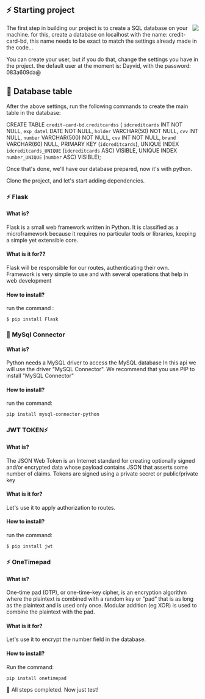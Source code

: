## ⚡ Starting project

<p align="center">
  <img style="float: right;" src="https://media.istockphoto.com/id/1203763961/photo/stacked-credit-cards.jpg?s=612x612&w=0&k=20&c=bEEGZwG120WKDClhmltyAtP0kPMzNir49P4JO3pcies=" />
</p>

The first step in building our project is to create a SQL database on your machine. for this, create a database on localhost with the name: credit-card-bd, this name needs to be exact to match the settings already made in the code...


You can create your user, but if you do that, change the settings you have in the project. the default user at the moment is: Dayvid, with the password: 083a609da@

## 🚧 Database table

After the above settings, run the following commands to create the main table in the database:

CREATE TABLE `credit-card-bd`.`creditcardss` (
  `idcreditcards` INT NOT NULL,
  `exp_datel` DATE NOT NULL,
  `holder` VARCHAR(50) NOT NULL,
  `cvv` INT NULL,
  `number` VARCHAR(500) NOT NULL,
  `cvv` INT NOT NULL,
  `brand` VARCHAR(60) NULL,
  PRIMARY KEY (`idcreditcards`),
  UNIQUE INDEX `idcreditcards_UNIQUE` (`idcreditcards` ASC) VISIBLE,
  UNIQUE INDEX `number_UNIQUE` (`number` ASC) VISIBLE);
  
  
  
  
Once that's done, we'll have our database prepared, now it's with python.

Clone the project, and let's start adding dependencies.

### ⚡ Flask

#### What is?

Flask is a small web framework written in Python. It is classified as a microframework because it requires no particular tools or libraries, keeping a simple yet extensible core.

#### What is it for??

Flask will be responsible for our routes, authenticating their own. Framework is very simple to use and with several operations that help in web development

#### How to install?

run the command :

```
$ pip install Flask

```



### 🦋 MySql Connector

#### What is?

Python needs a MySQL driver to access the MySQL database
In this api we will use the driver "MySQL Connector".
We recommend that you use PIP to install "MySQL Connector"

#### How to install?

run the command:

```
pip install mysql-connector-python
```


### JWT TOKEN⚡

#### What is?

The JSON Web Token is an Internet standard for creating optionally signed and/or encrypted data whose payload contains JSON that asserts some number of claims. Tokens are signed using a private secret or public/private key

#### What is it for?

Let's use it to apply authorization to routes.

#### How to install?

run the command:

```
$ pip install jwt

```



### ⚡ OneTimepad

#### What is?

One-time pad (OTP), or one-time-key cipher, is an encryption algorithm where the plaintext is combined with a random key or “pad” that is as long as the plaintext and is used only once. Modular addition (eg XOR) is used to combine the plaintext with the pad.

#### What is it for?

Let's use it to encrypt the number field in the database.


#### How to install?

Run the command:

```
pip install onetimepad
```


🍰  All steps completed. Now just test!